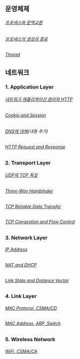 ## 운영체제

###### [프로세스와 문맥교환](https://github.com/tiktakz/Computer_Science/blob/main/Operating%20System/%ED%94%84%EB%A1%9C%EC%84%B8%EC%8A%A4%EC%99%80%20%EB%AC%B8%EB%A7%A5%EA%B5%90%ED%99%98.md)
###### [프로세스의 생성과 종료](https://developerkim.tistory.com/59)
###### [Thread](https://developerkim.tistory.com/58)





## 네트워크

### 1. Application Layer
###### [네트워크 애플리케이션 원리와 HTTP](https://developerkim.tistory.com/43)
###### [Cookie and Session](https://developerkim.tistory.com/47)
###### [DNS에 대해](https://developerkim.tistory.com/48)(내용 추가)
###### [HTTP Request and Response](https://developerkim.tistory.com/46)

### 2. Transport Layer
###### [UDP와 TCP 특징](https://developerkim.tistory.com/44)
###### [Three-Way Handshake](https://developerkim.tistory.com/45)
###### [TCP Reliable Data Transfer](https://developerkim.tistory.com/50)
###### [TCP Congestion and Flow Control](https://developerkim.tistory.com/51)

### 3. Network Layer
###### [IP Address](https://developerkim.tistory.com/52)
###### [NAT and DHCP](https://developerkim.tistory.com/53)
###### [Link State and Distance Vector](https://developerkim.tistory.com/54)

### 4. Link Layer
###### [MAC Protocol, CSMA/CD](https://developerkim.tistory.com/55)
###### [MAC Address, ARP, Switch](https://developerkim.tistory.com/56)

### 5. Wireless Network
###### [WiFi, CSMA/CA](https://developerkim.tistory.com/57)
